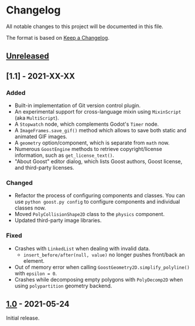 # Changelog

All notable changes to this project will be documented in this file.

The format is based on [Keep a Changelog](http://keepachangelog.com/en/1.0.0/).

## [Unreleased]

## [1.1] - 2021-XX-XX

### Added
- Built-in implementation of Git version control plugin.
- An experimental support for cross-language mixin using `MixinScript` (aka `MultiScript`).
- A `Stopwatch` node, which complements Godot's `Timer` node.
- A `ImageFrames.save_gif()` method which allows to save both static and animated GIF images.
- A `geometry` option/component, which is separate from `math` now.
- Numerous `GoostEngine` methods to retrieve copyright/license information, such as `get_license_text()`.
- "About Goost" editor dialog, which lists Goost authors, Goost license, and third-party licenses.

### Changed
- Refactor the process of configuring components and classes. You can use `python goost.py config` to configure components and individual classes now.
- Moved `PolyCollisionShape2D` class to the `physics` component.
- Updated third-party image libraries.

### Fixed
- Crashes with `LinkedList` when dealing with invalid data.
  - `insert_before/after(null, value)` no longer pushes front/back an element.
- Out of memory error when calling `GoostGeometry2D.simplify_polyline()` with `epsilon = 0`.
- Crashes while decomposing empty polygons with `PolyDecomp2D` when using `polypartition` geometry backend.

## [1.0] - 2021-05-24

Initial release.

[Unreleased]: https://github.com/goostengine/goost/compare/1.0-stable+3.3.2...HEAD
[1.0]: https://github.com/goostengine/goost/compare/1.0-beta-gd3...1.0-stable+3.3.2
